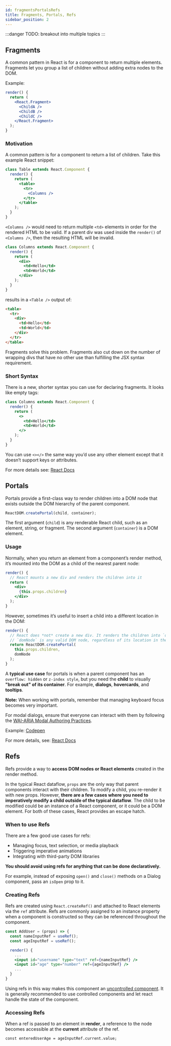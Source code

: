 ```yaml
---
id: fragmentsPortalsRefs
title: Fragments, Portals, Refs
sidebar_position: 2
---
```


:::danger
TODO: breakout into multiple topics
:::

## Fragments

A common pattern in React is for a component to return multiple elements. Fragments let you group a list of children without adding extra nodes to the DOM.

Example:

```jsx
render() {
  return (
    <React.Fragment>
      <ChildA />
      <ChildB />
      <ChildC />
    </React.Fragment>
  );
}
```

### Motivation

A common pattern is for a component to return a list of children. Take this example React snippet:

```jsx
class Table extends React.Component {
  render() {
    return (
      <table>
        <tr>
          <Columns />
        </tr>
      </table>
    );
  }
}
```

`<Columns />` would need to return multiple `<td>` elements in order for the rendered HTML to be valid. If a parent div was used inside the `render()` of `<Columns />`, then the resulting HTML will be invalid.

```jsx
class Columns extends React.Component {
  render() {
    return (
      <div>
        <td>Hello</td>
        <td>World</td>
      </div>
    );
  }
}
```

results in a `<Table />` output of:

```html
<table>
  <tr>
    <div>
      <td>Hello</td>
      <td>World</td>
    </div>
  </tr>
</table>
```

Fragments solve this problem. Fragments also cut down on the number of wrapping divs that have no other use than fulfilling the JSX syntax requirement.

### Short Syntax

There is a new, shorter syntax you can use for declaring fragments. It looks like empty tags:

```jsx
class Columns extends React.Component {
  render() {
    return (
      <>
        <td>Hello</td>
        <td>World</td>
      </>
    );
  }
}
```

You can use `<></>` the same way you’d use any other element except that it doesn’t support keys or attributes.

For more details see: [React Docs](https://reactjs.org/docs/fragments.html)

## Portals

Portals provide a first-class way to render children into a DOM node that exists outside the DOM hierarchy of the parent component.

```js
ReactDOM.createPortal(child, container);
```

The first argument (`child`) is any renderable React child, such as an element, string, or fragment. The second argument (`container`) is a DOM element.

### Usage

Normally, when you return an element from a component’s render method, it’s mounted into the DOM as a child of the nearest parent node:

```jsx
render() {
  // React mounts a new div and renders the children into it
  return (
    <div>
      {this.props.children}
    </div>
  );
}
```

However, sometimes it’s useful to insert a child into a different location in the DOM:

```jsx
render() {
  // React does *not* create a new div. It renders the children into `domNode`.
  // `domNode` is any valid DOM node, regardless of its location in the DOM.
  return ReactDOM.createPortal(
    this.props.children,
    domNode
  );
}
```

A **typical use case** for portals is when a parent component has an `overflow: hidden` or `z-index style`, but you need the **child** to visually **"break out" of its container**. For example, **dialogs**, **hovercards**, and **tooltips**.

**Note:** When working with portals, remember that managing keyboard focus becomes very important.

For modal dialogs, ensure that everyone can interact with them by following the [WAI-ARIA Modal Authoring Practices](https://www.w3.org/TR/wai-aria-practices-1.1/#dialog_modal).

Example: [Codepen](https://codepen.io/gaearon/pen/yzMaBd)

For more details, see: [React Docs](https://reactjs.org/docs/portals.html)

## Refs

Refs provide a way to **access DOM nodes or React elements** created in the render method.

In the typical React dataflow, `props` are the only way that parent components interact with their children. To modify a child, you re-render it with new props. However, **there are a few cases where you need to imperatively modify a child outside of the typical dataflow**. The child to be modified could be an instance of a React component, or it could be a DOM element. For both of these cases, React provides an escape hatch.

### When to use Refs

There are a few good use cases for refs:

- Managing focus, text selection, or media playback
- Triggering imperative animations
- Integrating with third-party DOM libraries

**You should avoid using refs for anything that can be done declaratively.**

For example, instead of exposing `open()` and `close()` methods on a Dialog component, pass an `isOpen` prop to it.

### Creating Refs

Refs are created using `React.createRef()` and attached to React elements via the `ref` attribute. Refs are commonly assigned to an instance property when a component is constructed so they can be referenced throughout the component.

```jsx
const AddUser = (props) => {
  const nameInputRef = useRef();
  const ageInputRef = useRef();

  render() {
    ...
    <input id="username" type="text" ref={nameInputRef} />
    <input id="age" type="number" ref={ageInputRef} />
    ...
  }
}
```

Using refs in this way makes this component an [uncontrolled component](https://reactjs.org/docs/uncontrolled-components.html). It is generally recommended to use controlled components and let react handle the state of the component.

### Accessing Refs

When a ref is passed to an element in **render**, a reference to the node becomes accessible at the **current** attribute of the ref.

```Js
const enteredUserAge = ageInputRef.current.value;
```

